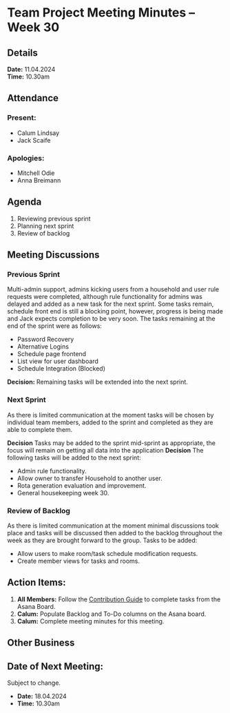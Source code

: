# Team Project Meeting Minutes – Week 30

## Details

**Date:** 11.04.2024  
**Time:** 10.30am

## Attendance

### Present:
- Calum Lindsay
- Jack Scaife

### Apologies:
- Mitchell Odie
- Anna Breimann

## Agenda

1. Reviewing previous sprint
2. Planning next sprint
3. Review of backlog

## Meeting Discussions

### Previous Sprint

Multi-admin support, admins kicking users from a household and user rule requests were completed, although rule functionality for admins was delayed and added as a new task for the next sprint. Some tasks remain, schedule front end is still a blocking point, however, progress is being made and Jack expects completion to be very soon. The tasks remaining at the end of the sprint were as follows: 

- Password Recovery
- Alternative Logins
- Schedule page frontend
- List view for user dashboard
- Schedule Integration (Blocked)

**Decision:** Remaining tasks will be extended into the next sprint.
### Next Sprint

As there is limited communication at the moment tasks will be chosen by individual team members, added to the sprint and completed as they are able to complete them.

**Decision** Tasks may be added to the sprint mid-sprint as appropriate, the focus will remain on getting all data into the application
**Decision** The following tasks will be added to the next sprint:

- Admin rule functionality.
- Allow owner to transfer Household to another user.
- Rota generation evaluation and improvement.
- General housekeeping week 30.

### Review of Backlog

As there is limited communication at the moment minimal discussions took place and tasks will be discussed then added to the backlog throughout the week as they are brought forward to the group. Tasks to be added:

- Allow users to make room/task schedule modification requests.
- Create member views for tasks and rooms.

## Action Items:

1. **All Members:** Follow the [Contribution Guide](https://www.github.com/cogilv25/blob/main/Documentation/Contribute.md) to complete tasks from the Asana Board.
2. **Calum:** Populate Backlog and To-Do columns on the Asana board.
3. **Calum:** Complete meeting minutes for this meeting.

## Other Business

## Date of Next Meeting:

Subject to change.

- **Date:** 18.04.2024
- **Time:** 10.30am